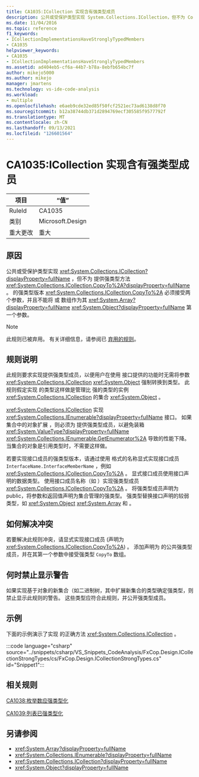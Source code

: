 ```yaml
---
title: CA1035:ICollection 实现含有强类型成员
description: 公共或受保护类型实现 System.Collections.ICollection，但不为 CopyTo 提供强类型方法。
ms.date: 11/04/2016
ms.topic: reference
f1_keywords:
- ICollectionImplementationsHaveStronglyTypedMembers
- CA1035
helpviewer_keywords:
- CA1035
- ICollectionImplementationsHaveStronglyTypedMembers
ms.assetid: ad404eb5-cf6a-44b7-b78a-8ebfb654bc7f
author: mikejo5000
ms.author: mikejo
manager: jmartens
ms.technology: vs-ide-code-analysis
ms.workload:
- multiple
ms.openlocfilehash: e6aeb9cde32ed85f50fcf2521ec73ad6138d8f70
ms.sourcegitcommit: b12a38744db371d2894769ecf305585f9577792f
ms.translationtype: MT
ms.contentlocale: zh-CN
ms.lasthandoff: 09/13/2021
ms.locfileid: "126601564"
---
```

# <a name="ca1035-icollection-implementations-have-strongly-typed-members"></a>CA1035:ICollection 实现含有强类型成员

|项目|“值”|
|-|-|
|RuleId|CA1035|
|类别|Microsoft.Design|
|重大更改|重大|

## <a name="cause"></a>原因
公共或受保护类型实现 <xref:System.Collections.ICollection?displayProperty=fullName> ，但不为 提供强类型方法 <xref:System.Collections.ICollection.CopyTo%2A?displayProperty=fullName> 。 的强类型版本 <xref:System.Collections.ICollection.CopyTo%2A> 必须接受两个参数，并且不能将 或 数组作为其 <xref:System.Array?displayProperty=fullName> <xref:System.Object?displayProperty=fullName> 第一个参数。

> [!NOTE]
> 此规则已被弃用。 有关详细信息，请参阅已 [弃用的规则](fxcop-unported-deprecated-rules.md)。

## <a name="rule-description"></a>规则说明
此规则要求实现提供强类型成员，以便用户在使用 接口提供的功能时无需将参数 <xref:System.Collections.ICollection> <xref:System.Object> 强制转换到类型。 此规则假定实现 的类型这样做是管理比 强的类型的实例 <xref:System.Collections.ICollection> 的集合 <xref:System.Object> 。

 <xref:System.Collections.ICollection> 实现 <xref:System.Collections.IEnumerable?displayProperty=fullName> 接口。 如果集合中的对象扩展 ，则必须为 提供强类型成员，以避免装箱 <xref:System.ValueType?displayProperty=fullName> <xref:System.Collections.IEnumerable.GetEnumerator%2A> 导致的性能下降。 当集合的对象是引用类型时，不需要这样做。

若要实现接口成员的强类型版本，请通过使用 格式的名称显式实现接口成员 `InterfaceName.InterfaceMemberName` ，例如 <xref:System.Collections.ICollection.CopyTo%2A> 。 显式接口成员使用接口声明的数据类型。 使用接口成员名称（如 ）实现强类型成员 <xref:System.Collections.ICollection.CopyTo%2A> 。 将强类型成员声明为 public，将参数和返回值声明为集合管理的强类型。 强类型替换接口声明的较弱类型，如 <xref:System.Object> <xref:System.Array> 和 。

## <a name="how-to-fix-violations"></a>如何解决冲突
若要解决此规则冲突，请显式实现接口成员 (声明为 <xref:System.Collections.ICollection.CopyTo%2A>) 。 添加声明为 的公共强类型成员，并在其第一个参数中接受强类型 `CopyTo` 数组。

## <a name="when-to-suppress-warnings"></a>何时禁止显示警告
如果实现基于对象的新集合（如二进制树，其中扩展新集合的类型确定强类型，则禁止显示此规则的警告。 这些类型应符合此规则，并公开强类型成员。

## <a name="example"></a>示例
下面的示例演示了实现 的正确方法 <xref:System.Collections.ICollection> 。

:::code language="csharp" source="../snippets/csharp/VS_Snippets_CodeAnalysis/FxCop.Design.ICollectionStrongTypes/cs/FxCop.Design.ICollectionStrongTypes.cs" id="Snippet1":::

## <a name="related-rules"></a>相关规则
[CA1038:枚举数应强类型化](../code-quality/ca1038.md)

[CA1039:列表已强类型化](../code-quality/ca1039.md)

## <a name="see-also"></a>另请参阅

- <xref:System.Array?displayProperty=fullName>
- <xref:System.Collections.IEnumerable?displayProperty=fullName>
- <xref:System.Collections.ICollection?displayProperty=fullName>
- <xref:System.Object?displayProperty=fullName>
